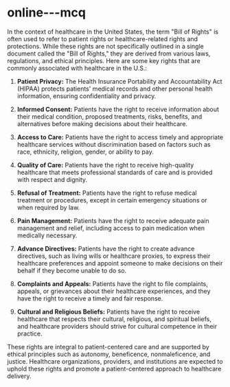 # online---mcq
In the context of healthcare in the United States, the term "Bill of Rights" is often used to refer to patient rights or healthcare-related rights and protections. While these rights are not specifically outlined in a single document called the "Bill of Rights," they are derived from various laws, regulations, and ethical principles. Here are some key rights that are commonly associated with healthcare in the U.S.:

1. **Patient Privacy:** The Health Insurance Portability and Accountability Act (HIPAA) protects patients' medical records and other personal health information, ensuring confidentiality and privacy.

2. **Informed Consent:** Patients have the right to receive information about their medical condition, proposed treatments, risks, benefits, and alternatives before making decisions about their healthcare.

3. **Access to Care:** Patients have the right to access timely and appropriate healthcare services without discrimination based on factors such as race, ethnicity, religion, gender, or ability to pay.

4. **Quality of Care:** Patients have the right to receive high-quality healthcare that meets professional standards of care and is provided with respect and dignity.

5. **Refusal of Treatment:** Patients have the right to refuse medical treatment or procedures, except in certain emergency situations or when required by law.

6. **Pain Management:** Patients have the right to receive adequate pain management and relief, including access to pain medication when medically necessary.

7. **Advance Directives:** Patients have the right to create advance directives, such as living wills or healthcare proxies, to express their healthcare preferences and appoint someone to make decisions on their behalf if they become unable to do so.

8. **Complaints and Appeals:** Patients have the right to file complaints, appeals, or grievances about their healthcare experiences, and they have the right to receive a timely and fair response.

9. **Cultural and Religious Beliefs:** Patients have the right to receive healthcare that respects their cultural, religious, and spiritual beliefs, and healthcare providers should strive for cultural competence in their practice.

These rights are integral to patient-centered care and are supported by ethical principles such as autonomy, beneficence, nonmaleficence, and justice. Healthcare organizations, providers, and institutions are expected to uphold these rights and promote a patient-centered approach to healthcare delivery.
